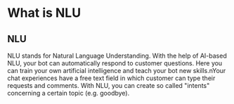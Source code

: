 # What is NLU 

## NLU

NLU stands for Natural Language Understanding. With the help of AI-based NLU, your bot can automatically respond to customer questions. Here you can train your own artificial intelligence and teach your bot new skills.nYour chat experiences have a free text field in which customer can type their requests and comments. With NLU, you can create so called "intents" concerning a certain topic (e.g. goodbye).
